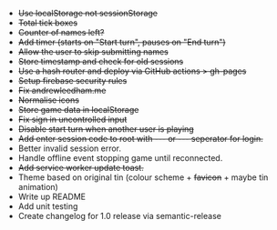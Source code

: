 - ~~Use localStorage not sessionStorage~~
- ~~Total tick boxes~~
- ~~Counter of names left?~~
- ~~Add timer (starts on "Start turn", pauses on "End turn")~~
- ~~Allow the user to skip submitting names~~
- ~~Store timestamp and check for old sessions~~
- ~~Use a hash router and deploy via GitHub actions > gh-pages~~
- ~~Setup firebase security rules~~
- ~~Fix andrewleedham.me~~
- ~~Normalise icons~~
- ~~Store game data in localStorage~~
- ~~Fix sign in uncontrolled input~~
- ~~Disable start turn when another user is playing~~
- ~~Add enter session code to root with --- or --- seperator for login.~~
- Better invalid session error.
- Handle offline event stopping game until reconnected.
- ~~Add service worker update toast.~~
- Theme based on original tin (colour scheme + ~~favicon~~ + maybe tin animation)
- Write up README
- Add unit testing
- Create changelog for 1.0 release via semantic-release